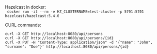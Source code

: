 Hazelcast in docker:  
` docker run -it --rm -e HZ_CLUSTERNAME=test-cluster -p 5701:5701 hazelcast/hazelcast:5.4.0`

CURL commands:
```shell
curl -X GET http://localhost:8080/api/persons
curl -X GET http://localhost:8080/api/persons/{id}
curl -X PUT -H "Content-Type: application/json" -d '{"name": "John", "surname": "Doe"}' http://localhost:8080/api/persons/{id}
```
